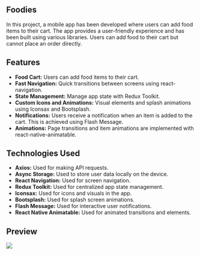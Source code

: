 ## **Foodies**
In this project, a mobile app has been developed where users can add food items to their cart. The app provides a user-friendly experience and has been built using various libraries. Users can add food to their cart but cannot place an order directly.

## **Features**
- **Food Cart:** Users can add food items to their cart.
- **Fast Navigation:** Quick transitions between screens using react-navigation.
- **State Management:** Manage app state with Redux Toolkit.
- **Custom Icons and Animations:** Visual elements and splash animations using Iconsax and Bootsplash.
- **Notifications:** Users receive a notification when an item is added to the cart. This is achieved using Flash Message.
- **Animations:** Page transitions and item animations are implemented with react-native-animatable.

## **Technologies Used**
- **Axios:** Used for making API requests.
- **Async Storage:** Used to store user data locally on the device.
- **React Navigation:** Used for screen navigation.
- **Redux Toolkit:** Used for centralized app state management.
- **Iconsax:** Used for icons and visuals in the app.
- **Bootsplash:** Used for splash screen animations.
- **Flash Message:** Used for interactive user notifications.
- **React Native Animatable:** Used for animated transitions and elements.


## **Preview**
![](/src/assets/foodies.gif)
